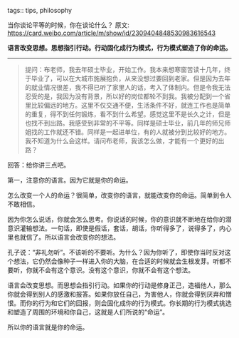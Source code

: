 tags:: tips, philosophy


当你谈论平等的时候，你在谈论什么？
原文: https://card.weibo.com/article/m/show/id/2309404848530983616543

**语言改变思想。思想指引行动。行动固化成行为模式，行为模式塑造了你的命运。**

------
> 提问：布老师，我去年硕士毕业，开始工作。我本来想寒窗苦读十几年，终于毕业了，可以在大城市施展抱负，从来没想过要回到老家。但是因为去年的就业情况很差，我不得已听了家里人的话，考入了体制内。但是令我无法忍受的是，我因为没有背景，所以好的岗位都轮不到我。我被分配到一个省里比较偏远的地方。这里不仅交通不便，生活条件不好，就连工作也是简单的重复，得不到任何锻炼，看不到什么希望。感觉这里不是长久之计，但是也找不到出路。我感受到非常的不平等。同样是硕士毕业，前几年的师兄师姐找的工作就还不错。同样是一起进单位，有的人就被分到比较好的地方。我不知道为什么会这样。请问布老师，我该怎么做，才能有一个更好的出路？

回答：给你讲三点吧。

第一，注意你的语言。因为它就是你的命运。

怎么改变一个人的命运？很简单，改变你的语言，就能改变你的命运。简单到令人不敢相信。

因为你怎么说话，你就会怎么思考。你说话的时候，你的意识就不断地在给你的潜意识灌输想法。一句话，即使是假话，套话，胡话，你听得多了，说得多了，内心里也就信了。所以语言会改变你的想法。

孔子说：“非礼勿听”。不该听的不要听。为什么？因为你听了，即使你当时反对这个想法，它仍然会像种子一样进入你的大脑，在合适的时候就会生根发芽。听都不要听，你就不会有这个意识。没有这个意识，你就不会有这个想法。

语言会改变思想。而思想会指引行动。如果你的行动是修身正己，造福他人，那么你就会得到别人的感激和报答。如果你放任自己，为害他人，你就会得到厌弃和憎恨。而你的行为和它们的回报，则会固化成你的行为模式。你长期的行为模式挑选和塑造了周围的环境和你自己，这就是人们所说的“命运”。

所以你的语言就是你的命运。
